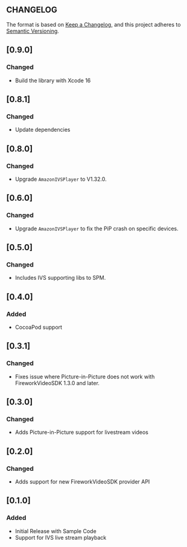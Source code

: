 ## CHANGELOG

The format is based on [Keep a Changelog](https://keepachangelog.com/en/1.0.0/),
and this project adheres to [Semantic Versioning](https://semver.org/spec/v2.0.0.html).

## [0.9.0]

### Changed

- Build the library with Xcode 16

## [0.8.1]

### Changed

- Update dependencies

## [0.8.0]

### Changed

- Upgrade `AmazonIVSPlayer` to V1.32.0.

## [0.6.0]

### Changed

- Upgrade `AmazonIVSPlayer` to fix the PiP crash on specific devices.

## [0.5.0]

### Changed

- Includes IVS supporting libs to SPM.

## [0.4.0]

### Added

- CocoaPod support

## [0.3.1]

### Changed

- Fixes issue where Picture-in-Picture does not work with FireworkVideoSDK 1.3.0 and later.

## [0.3.0]

### Changed

- Adds Picture-in-Picture support for livestream videos

## [0.2.0]

### Changed

- Adds support for new FireworkVideoSDK provider API

## [0.1.0]

### Added

- Initial Release with Sample Code
- Support for IVS live stream playback
